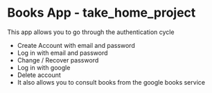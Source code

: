 # Books App - take_home_project

This app allows you to go through the authentication cycle
- Create Account with email and password
- Log in with email and password
- Change / Recover password
- Log in with google
- Delete account
- It also allows you to consult books from the google books service

